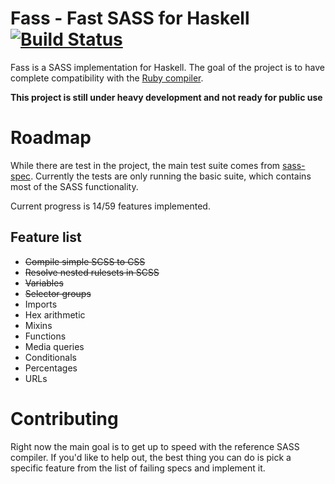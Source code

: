 # Fass - Fast SASS for Haskell [![Build Status](https://travis-ci.org/darthdeus/fass.svg?branch=master)](https://travis-ci.org/darthdeus/fass)

Fass is a SASS implementation for Haskell. The goal of the project is
to have complete compatibility with the [Ruby compiler](http://sass-lang.com).

**This project is still under heavy development and not ready for
  public use**

# Roadmap

While there are test in the project, the main test suite comes from
[sass-spec](https://github.com/sass/sass-spec). Currently the tests
are only running the basic suite, which contains most of the SASS
functionality.

Current progress is 14/59 features implemented.

## Feature list

- ~~Compile simple SCSS to CSS~~
- ~~Resolve nested rulesets in SCSS~~
- ~~Variables~~
- ~~Selector groups~~
- Imports
- Hex arithmetic
- Mixins
- Functions
- Media queries
- Conditionals
- Percentages
- URLs

# Contributing

Right now the main goal is to get up to speed with the reference SASS
compiler. If you'd like to help out, the best thing you can do is pick
a specific feature from the list of failing specs and implement it.

